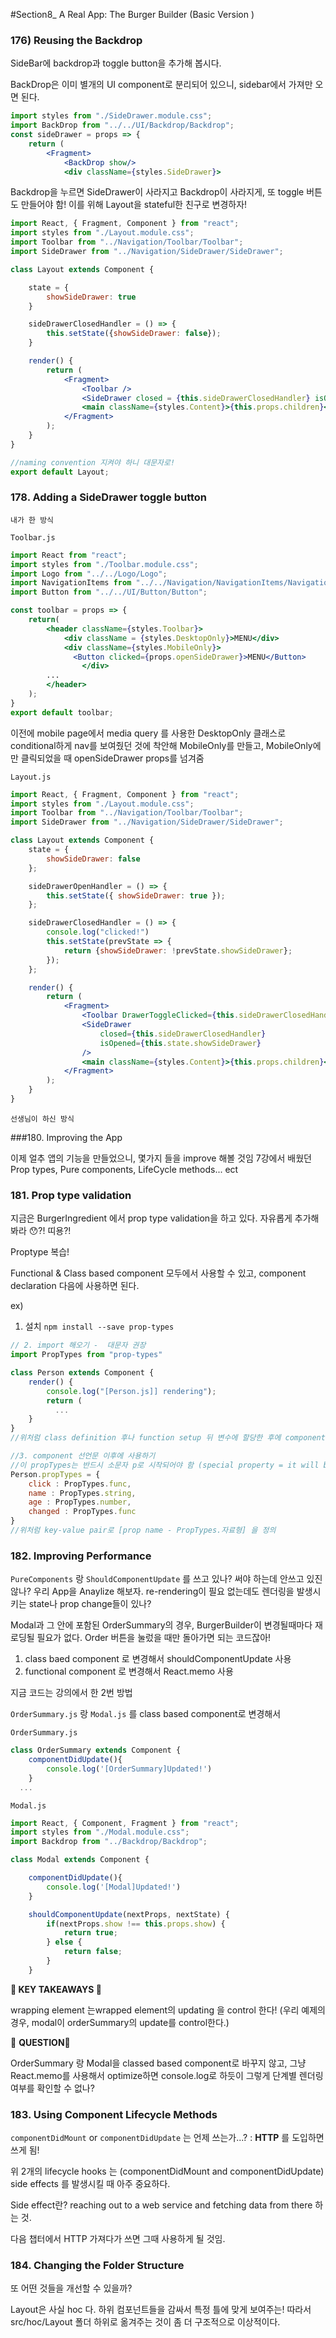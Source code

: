 #Section8_ A Real App: The Burger Builder (Basic Version )

### 176) Reusing the Backdrop

SideBar에 backdrop과 toggle button을 추가해 봅시다.

BackDrop은 이미 별개의 UI component로 분리되어 있으니, sidebar에서 가져만 오면 된다.

```jsx
import styles from "./SideDrawer.module.css";
import BackDrop from "../../UI/Backdrop/Backdrop";
const sideDrawer = props => {
    return (
        <Fragment>
            <BackDrop show/>
            <div className={styles.SideDrawer}>
```



Backdrop을 누르면 SideDrawer이 사라지고 Backdrop이 사라지게, 또 toggle 버튼도 만들어야 함!
이를 위해 Layout을 stateful한 친구로 변경하자!

```jsx
import React, { Fragment, Component } from "react";
import styles from "./Layout.module.css";
import Toolbar from "../Navigation/Toolbar/Toolbar";
import SideDrawer from "../Navigation/SideDrawer/SideDrawer";

class Layout extends Component {

    state = {
        showSideDrawer: true
    }

    sideDrawerClosedHandler = () => {
        this.setState({showSideDrawer: false});
    }

    render() {
        return (
            <Fragment>
                <Toolbar />
                <SideDrawer closed = {this.sideDrawerClosedHandler} isOpened = {this.state.showSideDrawer}/>
                <main className={styles.Content}>{this.props.children}</main>
            </Fragment>
        );
    }
}

//naming convention 지켜야 하니 대문자로!
export default Layout;
```



### 178. Adding a SideDrawer toggle button

`내가 한 방식`

`Toolbar.js`

```jsx
import React from "react";
import styles from "./Toolbar.module.css";
import Logo from "../../Logo/Logo";
import NavigationItems from "../../Navigation/NavigationItems/NavigationItems";
import Button from "../../UI/Button/Button";

const toolbar = props => {
    return(
        <header className={styles.Toolbar}>
            <div className = {styles.DesktopOnly}>MENU</div>
            <div className={styles.MobileOnly}>
              <Button clicked={props.openSideDrawer}>MENU</Button>
        		</div>
        ...
        </header>
    );
}
export default toolbar;
```

이전에 mobile page에서 media query 를 사용한 DesktopOnly 클래스로 conditional하게 nav를 보여줬던 것에 착안해 MobileOnly를 만들고, MobileOnly에만 클릭되었을 때 openSideDrawer props를 넘겨줌

`Layout.js`

```jsx
import React, { Fragment, Component } from "react";
import styles from "./Layout.module.css";
import Toolbar from "../Navigation/Toolbar/Toolbar";
import SideDrawer from "../Navigation/SideDrawer/SideDrawer";

class Layout extends Component {
    state = {
        showSideDrawer: false
    };

    sideDrawerOpenHandler = () => {
        this.setState({ showSideDrawer: true });
    };

    sideDrawerClosedHandler = () => {
        console.log("clicked!")
        this.setState(prevState => {
            return {showSideDrawer: !prevState.showSideDrawer};
        });
    };

    render() {
        return (
            <Fragment>
                <Toolbar DrawerToggleClicked={this.sideDrawerClosedHandler} />
                <SideDrawer
                    closed={this.sideDrawerClosedHandler}
                    isOpened={this.state.showSideDrawer}
                />
                <main className={styles.Content}>{this.props.children}</main>
            </Fragment>
        );
    }
}
```



`선생님이 하신 방식`



###180. Improving the App

이제 얼추 앱의 기능을 만들었으니, 몇가지 들을 improve 해볼 것임
7강에서 배웠던 Prop types, Pure components, LifeCycle methods... ect



### 181. Prop type validation

지금은 BurgerIngredient 에서 prop type validation을 하고 있다. 자유롭게 추가해봐라 😯?! 띠용?!

Proptype 복습!

Functional & Class based component 모두에서 사용할 수 있고, component declaration 다음에 사용하면 된다.

ex)

1. 설치 `npm install --save prop-types`

```jsx
// 2. import 해오기 -  대문자 권장
import PropTypes from "prop-types"

class Person extends Component {
    render() {
        console.log("[Person.js]] rendering");
        return (
          ...
    }
}
//위처럼 class definition 후나 function setup 뒤 변수에 할당한 후에 component에 접근 할 수 있다.

//3. component 선언문 이후에 사용하기
//이 propTypes는 반드시 소문자 p로 시작되어야 함 (special property = it will be a JS object from now on. React는 development mode에서 내가 incorrect props를 넘기면 warning을 줄 것임)
Person.propTypes = {
    click : PropTypes.func,
    name : PropTypes.string,
    age : PropTypes.number,
  	changed : PropTypes.func 
}
//위처럼 key-value pair로 [prop name - PropTypes.자료형] 을 정의
```



### 182. Improving Performance

`PureComponents` 랑 `ShouldComponentUpdate` 를 쓰고 있나? 써야 하는데 안쓰고 있진 않나?
우리 App을 Anaylize 해보자. re-rendering이 필요 없는데도 렌더링을 발생시키는 state나 prop change들이 있나? 

Modal과 그 안에 포함된 OrderSummary의 경우, BurgerBuilder이 변경될때마다 재로딩될 필요가 없다. Order 버튼을 눌렀을 때만 돌아가면 되는 코드잖아!

1) class baed component 로 변경해서 shouldComponentUpdate 사용
2) functional component 로 변경해서 React.memo 사용

지금 코드는 강의에서 한 2번 방법

`OrderSummary.js` 랑 `Modal.js` 를 class based component로 변경해서

`OrderSummary.js` 

```jsx
class OrderSummary extends Component {
    componentDidUpdate(){
        console.log('[OrderSummary]Updated!')
    } 
  ...
```

 `Modal.js` 

```jsx
import React, { Component, Fragment } from "react";
import styles from "./Modal.module.css";
import Backdrop from "../Backdrop/Backdrop";

class Modal extends Component {

    componentDidUpdate(){
        console.log('[Modal]Updated!')
    }

    shouldComponentUpdate(nextProps, nextState) {
        if(nextProps.show !== this.props.show) {
            return true;
        } else {
            return false;
        }
    }
```

**🔑 KEY TAKEAWAYS 🔑**

wrapping element 는wrapped element의 updating 을 control 한다!
(우리 예제의 경우, modal이 orderSummary의 update를 control한다.)

🤨 **QUESTION**🤨

OrderSummary 랑 Modal을  classed based component로 바꾸지 않고, 그냥 React.memo를 사용해서 optimize하면 console.log로 하듯이 그렇게 단계별 렌더링 여부를 확인할 수 없나?



### 183. Using Component Lifecycle Methods

`componentDidMount` or `componentDidUpdate` 는 언제 쓰는가...? : **HTTP** 를 도입하면 쓰게 됨!

위 2개의 lifecycle hooks 는 (componentDidMount and componentDidUpdate) side effects 를 발생시킬 때 아주 중요하다.

Side effect란? reaching out to a web service and fetching data from there 하는 것.

다음 챕터에서 HTTP 가져다가 쓰면 그때 사용하게 될 것임.



### 184. Changing the Folder Structure

또  어떤 것들을 개선할 수 있을까?

Layout은 사실 hoc 다. 하위 컴포넌트들을 감싸서 특정 틀에 맞게 보여주는!
따라서 src/hoc/Layout 폴더 하위로 옮겨주는 것이 좀 더 구조적으로 이상적이다.

